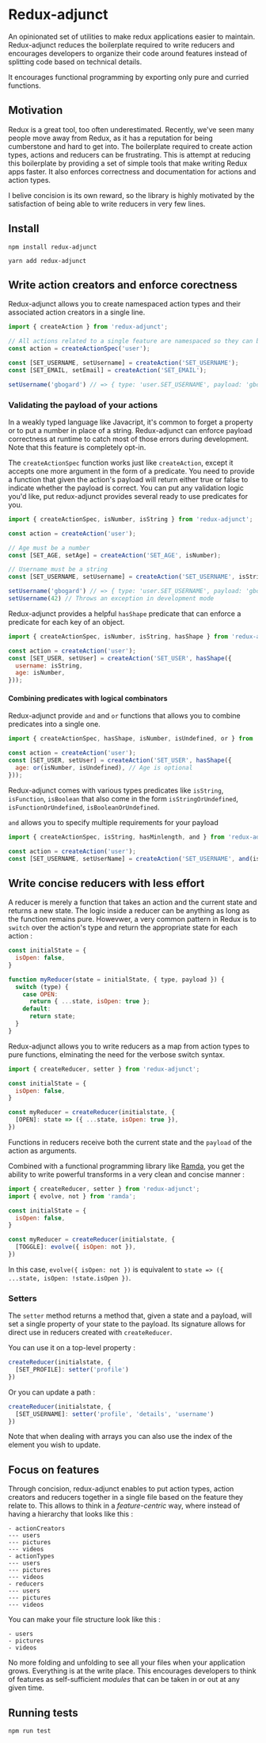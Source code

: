 # Redux-adjunct

An opinionated set of utilities to make redux applications easier to maintain. Redux-adjunct reduces the boilerplate
required to write reducers and encourages developers to organize their code around features instead of splitting
code based on technical details.

It encourages functional programming by exporting only pure and curried functions.

## Motivation

Redux is a great tool, too often underestimated. Recently, we've seen many people move away from Redux,
as it has a reputation for being cumberstone and hard to get into. The boilerplate required to create action types,
actions and reducers can be frustrating. This is attempt at reducing this boilerplate by providing a set of simple tools
that make writing Redux apps faster. It also enforces correctness and documentation for actions and action types.

I belive concision is its own reward, so the library is highly motivated by the satisfaction of being able to write
reducers in very few lines.

## Install

``` javacript
npm install redux-adjunct
```

``` javacript
yarn add redux-adjunct
```

## Write action creators and enforce corectness

Redux-adjunct allows you to create namespaced action types and their associated action creators in a single line.

``` javascript
import { createAction } from 'redux-adjunct';

// All actions related to a single feature are namespaced so they can be eaily debugged using devtools
const action = createActionSpec('user');

const [SET_USERNAME, setUsername] = createAction('SET_USERNAME');
const [SET_EMAIL, setEmail] = createAction('SET_EMAIL');

setUsername('gbogard') // => { type: 'user.SET_USERNAME', payload: 'gbogard' }
```

### Validating the payload of your actions

In a weakly typed language like Javacript, it's common to forget a property or to put a number in place of a string.
Redux-adjunct can enforce payload correctness at runtime to catch most of those errors during development. Note that 
this feature is completely opt-in. 

The `createActionSpec` function works just like `createAction`, except it accepts one more argument in the form of a
predicate. You need to provide a function that given the action's payload will return either true or false to indicate
whether the payload is correct. You can put any validation logic you'd like, put redux-adjunct provides several ready to use
predicates for you.

``` javascript
import { createActionSpec, isNumber, isString } from 'redux-adjunct';

const action = createAction('user');

// Age must be a number
const [SET_AGE, setAge] = createAction('SET_AGE', isNumber);

// Username must be a string
const [SET_USERNAME, setUsername] = createAction('SET_USERNAME', isString);

setUsername('gbogard') // => { type: 'user.SET_USERNAME', payload: 'gbogard' }
setUsername(42) // Throws an exception in development mode
```

Redux-adjunct provides a helpful `hasShape` predicate that can enforce a predicate for each
key of an object.

``` javascript
import { createActionSpec, isNumber, isString, hasShape } from 'redux-adjunct';

const action = createAction('user');
const [SET_USER, setUser] = createAction('SET_USER', hasShape({
  username: isString,
  age: isNumber,
}));
```

#### Combining predicates with logical combinators

Redux-adjunct provide `and` and  `or` functions that allows you to combine predicates into a single one.

``` javascript
import { createActionSpec, hasShape, isNumber, isUndefined, or } from 'redux-adjunct';

const action = createAction('user');
const [SET_USER, setUser] = createAction('SET_USER', hasShape({
  age: or(isNumber, isUndefined), // Age is optional
}));
```

Redux-adjunct comes with various types predicates like `isString`, `isFunction`, `isBoolean` that also
come in the form `isStringOrUndefined`, `isFunctionOrUndefined`, `isBooleanOrUndefined`.

`and` allows you to specify multiple requirements for your payload 

``` javascript
import { createActionSpec, isString, hasMinlength, and } from 'redux-adjunct';

const action = createAction('user');
const [SET_USERNAME, setUserName] = createAction('SET_USERNAME', and(isString, hasMinlength(8)));
```

## Write concise reducers with less effort

A reducer is merely a function that takes an action and the current state and returns a new state. The
logic inside a reducer can be anything as long as the function remains pure. Howevwer, a very common pattern
in Redux is to `switch` over the action's type and return the appropriate state for each action :

``` javascript
const initialState = {
  isOpen: false,
}

function myReducer(state = initialState, { type, payload }) {
  switch (type) {
    case OPEN:
      return { ...state, isOpen: true };
    default:
      return state;
  }
}
```

Redux-adjunct allows you to write reducers as a map from action types to pure functions, elminating the
need for the verbose switch syntax. 

``` javascript
import { createReducer, setter } from 'redux-adjunct';

const initialState = {
  isOpen: false,
}

const myReducer = createReducer(initialstate, {
  [OPEN]: state => ({ ...state, isOpen: true }),
})
```

Functions in reducers receive both the current state and the `payload` of the action as arguments.

Combined with a functional programming library like [Ramda](https://ramdajs.com/), you get the ability to write
powerful transforms in a very clean and concise manner :

``` javascript
import { createReducer, setter } from 'redux-adjunct';
import { evolve, not } from 'ramda';

const initialState = {
  isOpen: false,
}

const myReducer = createReducer(initialstate, {
  [TOGGLE]: evolve({ isOpen: not }),
})
```

In this case, `evolve({ isOpen: not })` is equivalent to `state => ({ ...state, isOpen: !state.isOpen })`.

### Setters

The `setter` method returns a method that, given a state and a payload, will set a single property
of your state to the payload. Its signature allows for direct use in reducers created with `createReducer`.

You can use it on a top-level property :

``` javascript
createReducer(initialstate, {
  [SET_PROFILE]: setter('profile')
})
```

Or you can update a path :

``` javascript
createReducer(initialstate, {
  [SET_USERNAME]: setter('profile', 'details', 'username')
})
```

Note that when dealing with arrays you can also use the index of the element you wish to update.

## Focus on features

Through concision, redux-adjunct enables to put action types, action creators and reducers together in a single file
based on the feature they relate to. This allows to think in a _feature-centric_ way, where instead of having a hierarchy
that looks like this :

```
- actionCreators
--- users
--- pictures
--- videos
- actionTypes
--- users
--- pictures
--- videos
- reducers
--- users
--- pictures
--- videos
```

You can make your file structure look like this :

```
- users
- pictures
- videos
```

No more folding and unfolding to see all your files when your application grows. Everything is at the write place. This
encourages developers to think of features as self-sufficient _modules_ that can be taken in or out at any given time.

## Running tests

`npm run test`
